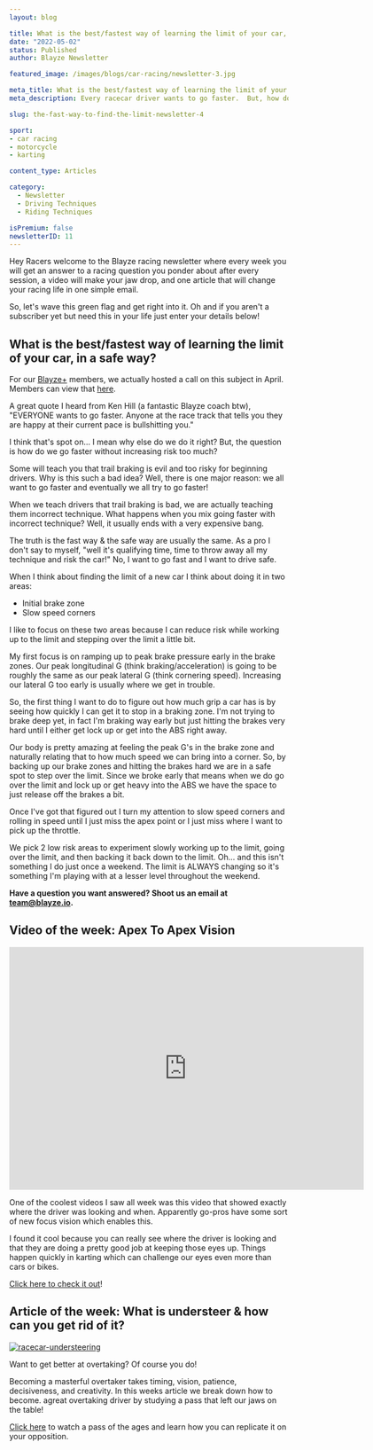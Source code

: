 ```yaml
---
layout: blog

title: What is the best/fastest way of learning the limit of your car, in a safe way?
date: "2022-05-02"
status: Published
author: Blayze Newsletter

featured_image: /images/blogs/car-racing/newsletter-3.jpg

meta_title: What is the best/fastest way of learning the limit of your car, in a safe way?
meta_description: Every racecar driver wants to go faster.  But, how do we find the limit of our car without increasing risk?

slug: the-fast-way-to-find-the-limit-newsletter-4

sport:
- car racing
- motorcycle
- karting

content_type: Articles

category:
  - Newsletter
  - Driving Techniques
  - Riding Techniques

isPremium: false
newsletterID: 11
---
```



Hey Racers welcome to the Blayze racing newsletter where every week you will get an answer to a racing question you ponder about after every session, a video will make your jaw drop, and one article that will change your racing life in one simple email. 

So, let's wave this green flag and get right into it.  Oh and if you aren't a subscriber yet but need this in your life just enter your details below!

<div class="_form_11"></div>

## What is the best/fastest way of learning the limit of your car, in a safe way?

For our [Blayze+](https://blayze.io/blayze-plus) members, we actually hosted a call on this subject in April.  Members can view that [here](https://blayze.io/blog/car-racing/find-limit-blayze-call).

A great quote I heard from Ken Hill (a fantastic Blayze coach btw), "EVERYONE wants to go faster.  Anyone at the race track that tells you they are happy at their current pace is bullshitting you."

I think that's spot on... I mean why else do we do it right?  But, the question is how do we go faster without increasing risk too much?  

Some will teach you that trail braking is evil and too risky for beginning drivers.  Why is this such a bad idea?  Well, there is one major reason: we all want to go faster and eventually we all try to go faster!  

When we teach drivers that trail braking is bad, we are actually teaching them incorrect technique.  What happens when you mix going faster with incorrect technique?  Well, it usually ends with a very expensive bang.

The truth is the fast way & the safe way are usually the same.  As a pro I don't say to myself, "well it's qualifying time, time to throw away all my technique and risk the car!"  No, I want to go fast and I want to drive safe.

When I think about finding the limit of a new car I think about doing it in two areas:

- Initial brake zone
- Slow speed corners

I like to focus on these two areas because I can reduce risk while working up to the limit and stepping over the limit a little bit.

My first focus is on ramping up to peak brake pressure early in the brake zones.  Our peak longitudinal G (think braking/acceleration) is going to be roughly the same as our peak lateral G (think cornering speed).  Increasing our lateral G too early is usually where we get in trouble.

So, the first thing I want to do to figure out how much grip a car has is by seeing how quickly I can get it to stop in a braking zone.  I'm not trying to brake deep yet, in fact I'm braking way early but just hitting the brakes very hard until I either get lock up or get into the ABS right away.

Our body is pretty amazing at feeling the peak G's in the brake zone and naturally relating that to how much speed we can bring into a corner.  So, by backing up our brake zones and hitting the brakes hard we are in a safe spot to step over the limit.  Since we broke early that means when we do go over the limit and lock up or get heavy into the ABS we have the space to just release off the brakes a bit.

Once I've got that figured out I turn my attention to slow speed corners and rolling in speed until I just miss the apex point or I just miss where I want to pick up the throttle.  

We pick 2 low risk areas to experiment slowly working up to the limit, going over the limit, and then backing it back down to the limit.  Oh... and this isn't something I do just once a weekend.  The limit is ALWAYS changing so it's something I'm playing with at a lesser level throughout the weekend.

**Have a question you want answered?  Shoot us an email at [team@blayze.io](mailto:team@blayze.io).**


## Video of the week: Apex To Apex Vision

<iframe id="reddit-embed" src="https://www.redditmedia.com/r/Karting/comments/uaz98t/demo_of_apextoapex_vision_focus_gopro_mounted_to/?ref_source=embed&amp;ref=share&amp;embed=true" sandbox="allow-scripts allow-same-origin allow-popups" style="border: none;" height="438" width="640" scrolling="no"></iframe>


One of the coolest videos I saw all week was this video that showed exactly where the driver was looking and when.  Apparently go-pros have some sort of new focus vision which enables this.

I found it cool because you can really see where the driver is looking and that they are doing a pretty good job at keeping those eyes up.  Things happen quickly in karting which can challenge our eyes even more than cars or bikes.

[Click here to check it out](https://www.reddit.com/r/Karting/comments/uaz98t/demo_of_apextoapex_vision_focus_gopro_mounted_to/?utm_source=share&utm_medium=ios_app&utm_name=iossmf)! 

## Article of the week: What is understeer & how can you get rid of it?

<a href="https://blayze.io/blog/car-racing/what-is-understeer-and-how-to-correct-it" >
	<img alt="racecar-understeering" src="https://blayze.io/assets/images/blogs/car-racing/understeer-corrected.jpg">
</a>

Want to get better at overtaking? Of course you do!

Becoming a masterful overtaker takes timing, vision, patience, decisiveness, and creativity.  In this weeks article we break down how to become. agreat overtaking driver by studying a pass that left our jaws on the table!

[Click here](https://blayze.io/blog/karting/timing-the-perfect-overtake) to watch a pass of the ages and learn how you can replicate it on your opposition.